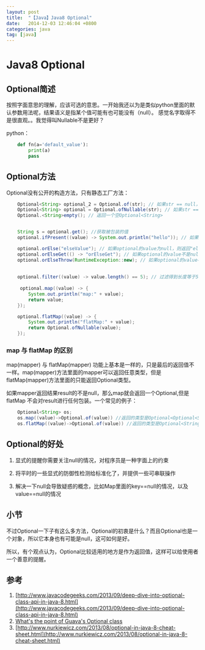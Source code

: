 ```yaml
---
layout: post
title:  "【Java】Java8 Optional"
date:   2014-12-03 12:46:04 +0800
categories: java
tag: [java]
---
```


# Java8 Optional

## Optional简述

按照字面意思的理解，应该可选的意思。一开始我还以为是类似python里面的默认参数用法呢，结果语义是指某个值可能有也可能没有（null）。
感觉名字取得不是很直观。。我觉得叫Nullable不是更好？

python： 

```python
    def fn(a='default_value'):
        print(a)
        pass
```

## Optional方法

Optional没有公开的构造方法，只有静态工厂方法：

```java
    Optional<String> optional_2 = Optional.of(str); // 如果str == null，抛出错误NullPointerException
    Optional<String> optional = Optional.ofNullable(str); // 如果str == null，返回一个空Optional<String>
    Optional.<String>empty(); // 返回一个空Optional<String>


    String s = optional.get(); //获取被包装的值
    optional.ifPresent((value) -> System.out.println("hello")); // 如果optional的value不是null，则执行函数表达式

    optional.orElse("elseValue"); // 如果optional的value为null，则返回"elseValue"
    optional.orElseGet(() -> "orElseGet"); // 如果optional的value不是null，则返回函数表达式的执行结果
    optional.orElseThrow(RuntimeException::new); // 如果optional的value不是null，则抛出错误
    
    
    optional.filter((value) -> value.length() == 5); // 过滤得到长度等于5的value
    
     optional.map((value) -> {
        System.out.println("map:" + value);
        return value;
    });

    optional.flatMap((value) -> {
        System.out.println("flatMap:" + value);
        return Optional.ofNullable(value);
    });
```    

### map 与 flatMap 的区别

map(mapper) 与 flatMap(mapper) 功能上基本是一样的，只是最后的返回值不一样。map(mapper)方法里面的mapper可以返回任意类型，但是flatMap(mapper)方法里面的只能返回Optional类型。

如果mapper返回结果result的不是null，那么map就会返回一个Optional<Object>,但是 flatMap 不会对result进行任何包装。一个常见的例子：

```java
    Optional<String> os;
    os.map((value)->Optional.of(value)) //返回的类型是Optional<Optional<String>>
    os.flatMap((value)->Optional.of(value)) //返回的类型是Optional<String>
```

## Optional的好处

1. 显式的提醒你需要关注null的情况，对程序员是一种字面上的约束

2. 将平时的一些显式的防御性检测给标准化了，并提供一些可串联操作

3. 解决一下null会导致疑惑的概念，比如Map里面的key==null的情况，以及value==null的情况

## 小节
不过Optional一下子有这么多方法，Optional的初衷是什么？而且Optional也是一个对象，所以它本身也有可能是null，这可如何是好。

所以，有个观点认为，Optional比较适用的地方是作为返回值，这样可以给使用者一个善意的提醒。

## 参考

1. [http://www.javacodegeeks.com/2013/09/deep-dive-into-optional-class-api-in-java-8.html](http://www.javacodegeeks.com/2013/09/deep-dive-into-optional-class-api-in-java-8.html)
2. [What's the point of Guava's Optional class](http://stackoverflow.com/questions/9561295/whats-the-point-of-guavas-optional-class)
3. [http://www.nurkiewicz.com/2013/08/optional-in-java-8-cheat-sheet.html](http://www.nurkiewicz.com/2013/08/optional-in-java-8-cheat-sheet.html)
